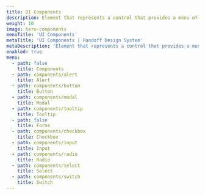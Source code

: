 ```yaml
---
title: UI Components
description: Element that represents a control that provides a menu of options, collection of UI components used.
weight: 10
image: hero-components
menuTitle: 'UI Components'
metaTitle: 'UI Components | Handoff Design System'
metaDescription: 'Element that represents a control that provides a menu of options, collection of UI components used.'
enabled: true
menu: 
  - path: false
    title: Components
  - path: components/alert
    title: Alert
  - path: components/button
    title: Button
  - path: components/modal
    title: Modal
  - path: components/tooltip
    title: Tooltip
  - path: false
    title: Forms
  - path: components/checkbox
    title: Checkbox
  - path: components/input
    title: Input
  - path: components/radio
    title: Radio
  - path: components/select
    title: Select
  - path: components/switch
    title: Switch
---
```


